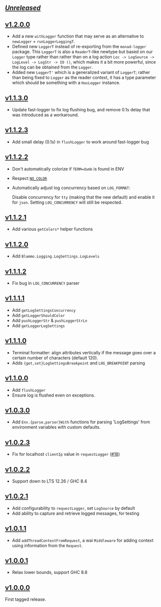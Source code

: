## [_Unreleased_](https://github.com/freckle/blammo/compare/v1.2.0.0...main)

## [v1.2.0.0](https://github.com/freckle/blammo/compare/v1.1.3.0...v1.2.0.0)

- Add a new `withLogger` function that may serve as an alternative to
  `newLogger` + `runLoggerLoggingT`.
- Defined new `LoggerT` instead of re-exporting from the `monad-logger` package.
  This `LoggerT` is also a `ReaderT`-like newtype but based on our `Logger` type
  rather than rather than on a log action
  `Loc -> LogSource -> LogLevel -> LogStr -> IO ()`,
  which makes it a bit more powerful, since the log can be obtained from the
  `Logger`.
- Added new `LoggerT'` which is a generalized variant of `LoggerT`; rather than
  being fixed to `Logger` as the reader context, it has a type parameter which
  should be something with a `HasLogger` instance.

## [v1.1.3.0](https://github.com/freckle/blammo/compare/v1.1.2.3...v1.1.3.0)

- Update fast-logger to fix log flushing bug, and remove 0.1s delay that was
  introduced as a workaround.

## [v1.1.2.3](https://github.com/freckle/blammo/compare/v1.1.2.2...v1.1.2.3)

- Add small delay (0.1s) in `flushLogger` to work around fast-logger bug

## [v1.1.2.2](https://github.com/freckle/blammo/compare/v1.1.2.1...v1.1.2.2)

- Don't automatically colorize if `TERM=dumb` is found in ENV
- Respect [`NO_COLOR`](http://no-color.org/)
- Automatically adjust log concurrency based on `LOG_FORMAT`:

  Disable concurrency for `tty` (making that the new default) and enable it for
  `json`. Setting `LOG_CONCURRENCY` will still be respected.

## [v1.1.2.1](https://github.com/freckle/blammo/compare/v1.1.2.0...v1.1.2.1)

- Add various `getColors*` helper functions

## [v1.1.2.0](https://github.com/freckle/blammo/compare/v1.1.1.2...v1.1.2.0)

- Add `Blammo.Logging.LogSettings.LogLevels`

## [v1.1.1.2](https://github.com/freckle/blammo/compare/v1.1.1.1...v1.1.1.2)

- Fix bug in `LOG_CONCURRENCY` parser

## [v1.1.1.1](https://github.com/freckle/blammo/compare/v1.1.1.0...v1.1.1.1)

- Add `getLogSettingsConcurrency`
- Add `getLoggerShouldColor`
- Add `pushLoggerStr` & `pushLoggerStrLn`
- Add `getLoggerLogSettings`

## [v1.1.1.0](https://github.com/freckle/blammo/compare/v1.1.0.0...v1.1.1.0)

- Terminal formatter: align attributes vertically if the message goes over a
  certain number of characters (default 120).
- Adds `{get,set}LogSettingsBreakpoint` and `LOG_BREAKPOINT` parsing

## [v1.1.0.0](https://github.com/freckle/blammo/compare/v1.0.3.0...v1.1.0.0)

- Add `flushLogger`
- Ensure log is flushed even on exceptions.

## [v1.0.3.0](https://github.com/freckle/blammo/compare/v1.0.2.3...v1.0.3.0)

- Add `Env.{parse,parser}With` functions for parsing 'LogSettings' from
  environment variables with custom defaults.

## [v1.0.2.3](https://github.com/freckle/blammo/compare/v1.0.2.2...v1.0.2.3)

- Fix for localhost `clientIp` value in `requestLogger` ([#18](https://github.com/freckle/blammo/issues/18))

## [v1.0.2.2](https://github.com/freckle/blammo/compare/v1.0.2.1...v1.0.2.2)

- Support down to LTS 12.26 / GHC 8.4

## [v1.0.2.1](https://github.com/freckle/blammo/compare/v1.0.1.1...v1.0.2.1)

- Add configurability to `requestLogger`, set `LogSource` by default
- Add ability to capture and retrieve logged messages, for testing

## [v1.0.1.1](https://github.com/freckle/blammo/compare/v1.0.0.1...v1.0.1.1)

- Add `addThreadContextFromRequest`, a wai `Middleware` for adding context using
  information from the `Request`.

## [v1.0.0.1](https://github.com/freckle/blammo/compare/v1.0.0.0...v1.0.0.1)

- Relax lower bounds, support GHC 8.8

## [v1.0.0.0](https://github.com/freckle/blammo/tree/v1.0.0.0)

First tagged release.
